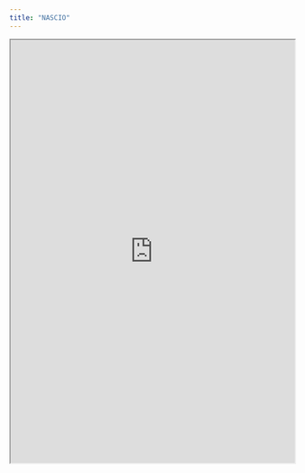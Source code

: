 ```yaml
---
title: "NASCIO"
---
```



<iframe height="750" width="100%" src="https://ewelton.github.io/ktest/wiki.html#NASCIO"></iframe>
